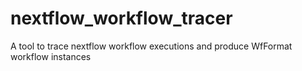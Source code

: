 # nextflow_workflow_tracer
A tool to trace nextflow workflow executions and produce WfFormat workflow instances
